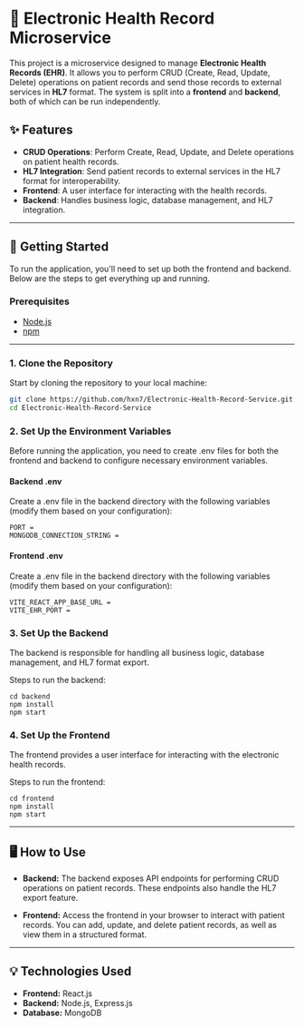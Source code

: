 # 🏥 Electronic Health Record Microservice

This project is a microservice designed to manage **Electronic Health Records (EHR)**. It allows you to perform CRUD (Create, Read, Update, Delete) operations on patient records and send those records to external services in **HL7** format. The system is split into a **frontend** and **backend**, both of which can be run independently.

## ✨ Features

- **CRUD Operations**: Perform Create, Read, Update, and Delete operations on patient health records.
- **HL7 Integration**: Send patient records to external services in the HL7 format for interoperability.
- **Frontend**: A user interface for interacting with the health records.
- **Backend**: Handles business logic, database management, and HL7 integration.

---

## 🚀 Getting Started

To run the application, you'll need to set up both the frontend and backend. Below are the steps to get everything up and running.

### Prerequisites

- [Node.js](https://nodejs.org/)
- [npm](https://www.npmjs.com/)

---

### 1. Clone the Repository

Start by cloning the repository to your local machine:

```bash
git clone https://github.com/hxn7/Electronic-Health-Record-Service.git
cd Electronic-Health-Record-Service
```

### 2. Set Up the Environment Variables

Before running the application, you need to create .env files for both the frontend and backend to configure necessary environment variables.

#### Backend .env

Create a .env file in the backend directory with the following variables (modify them based on your configuration):

```
PORT =
MONGODB_CONNECTION_STRING =
```

#### Frontend .env

Create a .env file in the backend directory with the following variables (modify them based on your configuration):

```
VITE_REACT_APP_BASE_URL =
VITE_EHR_PORT =
```

### 3. Set Up the Backend

The backend is responsible for handling all business logic, database management, and HL7 format export.

Steps to run the backend:

```
cd backend
npm install
npm start
```

### 4. Set Up the Frontend

The frontend provides a user interface for interacting with the electronic health records.

Steps to run the frontend:

```
cd frontend
npm install
npm start
```

---

## 🖥️ How to Use

- **Backend:** The backend exposes API endpoints for performing CRUD operations on patient records. These endpoints also handle the HL7 export feature.

- **Frontend:** Access the frontend in your browser to interact with patient records. You can add, update, and delete patient records, as well as view them in a structured format.

---

## 💡 Technologies Used

- **Frontend:** React.js
- **Backend:** Node.js, Express.js
- **Database:** MongoDB
